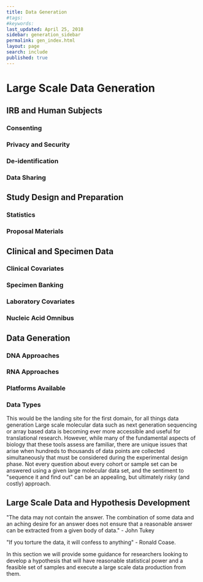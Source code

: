 ```yaml
---
title: Data Generation
#tags:
#keywords:
last_updated: April 25, 2018
sidebar: generation_sidebar
permalink: gen_index.html
layout: page
search: include
published: true
---
```


# Large Scale Data Generation
## IRB and Human Subjects
### Consenting
### Privacy and Security
### De-identification
### Data Sharing
## Study Design and Preparation
### Statistics
### Proposal Materials
## Clinical and Specimen Data
### Clinical Covariates
### Specimen Banking
### Laboratory Covariates
### Nucleic Acid Omnibus
## Data Generation
### DNA Approaches
### RNA Approaches
### Platforms Available
### Data Types



This would be the landing site for the first domain, for all things data generation
Large scale molecular data such as next generation sequencing or array based data is becoming ever more accessible and useful for translational research. However, while many of the fundamental aspects of biology that these tools assess are familiar, there are unique issues that arise when hundreds to thousands of data points are collected simultaneously that must be considered during the experimental design phase.  Not every question about every cohort or sample set can be answered using a given large molecular data set, and the sentiment to "sequence it and find out" can be an appealing, but ultimately risky (and costly) approach.  

## Large Scale Data and Hypothesis Development
"The data may not contain the answer. The combination of some data and an aching desire for an answer does not ensure that a reasonable answer can be extracted from a given body of data." - John Tukey  

"If you torture the data, it will confess to anything" - Ronald Coase.

In this section we will provide some guidance for researchers looking to develop a hypothesis that will have reasonable statistical power and a feasible set of samples and execute a large scale data production from them.

